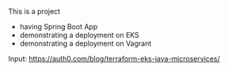 This is a project

- having Spring Boot App
- demonstrating a deployment on EKS
- demonstrating a deployment on Vagrant

Input: https://auth0.com/blog/terraform-eks-java-microservices/